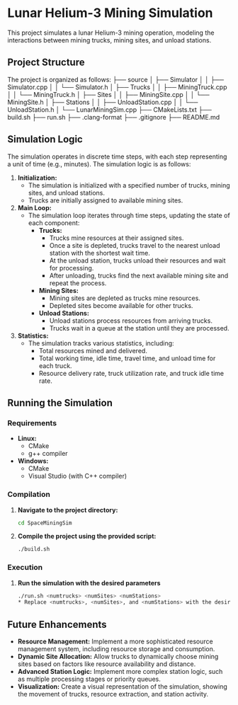 
# Lunar Helium-3 Mining Simulation

This project simulates a lunar Helium-3 mining operation, modeling the interactions between mining trucks, mining sites, and unload stations.

## Project Structure

The project is organized as follows:
├── source 
│ ├── Simulator 
│ │ ├── Simulator.cpp 
│ │ └── Simulator.h 
│ ├── Trucks 
│ │ ├── MiningTruck.cpp 
│ │ └── MiningTruck.h 
│ ├── Sites 
│ │ ├── MiningSite.cpp 
│ │ └── MiningSite.h 
│ ├── Stations 
│ │ ├── UnloadStation.cpp 
│ │ └── UnloadStation.h 
│ └── LunarMiningSim.cpp 
├── CMakeLists.txt 
├── build.sh 
├── run.sh 
├── .clang-format 
├── .gitignore 
├── README.md

## Simulation Logic

The simulation operates in discrete time steps, with each step representing a unit of time (e.g., minutes). The simulation logic is as follows:

1. **Initialization:**
    - The simulation is initialized with a specified number of trucks, mining sites, and unload stations.
    - Trucks are initially assigned to available mining sites.
2. **Main Loop:**
    - The simulation loop iterates through time steps, updating the state of each component:
        - **Trucks:**
            - Trucks mine resources at their assigned sites.
            - Once a site is depleted, trucks travel to the nearest unload station with the shortest wait time.
            - At the unload station, trucks unload their resources and wait for processing.
            - After unloading, trucks find the next available mining site and repeat the process.
        - **Mining Sites:**
            - Mining sites are depleted as trucks mine resources.
            - Depleted sites become available for other trucks.
        - **Unload Stations:**
            - Unload stations process resources from arriving trucks.
            - Trucks wait in a queue at the station until they are processed.
3. **Statistics:**
    - The simulation tracks various statistics, including:
        - Total resources mined and delivered.
        - Total working time, idle time, travel time, and unload time for each truck.
        - Resource delivery rate, truck utilization rate, and truck idle time rate.

## Running the Simulation

### Requirements

- **Linux:**
    - CMake
    - g++ compiler
- **Windows:**
    - CMake
    - Visual Studio (with C++ compiler)

### Compilation

1. **Navigate to the project directory:**
   ```bash
   cd SpaceMiningSim
2. **Compile the project using the provided script:**
    ```bash
   ./build.sh

### Execution
1. **Run the simulation with the desired parameters**
    ```bash
    ./run.sh <numtrucks> <numSites> <numStations>
    * Replace <numtrucks>, <numSites>, and <numStations> with the desired number of trucks, mining sites, and unload stations, respectively.

## Future Enhancements

- **Resource Management:** Implement a more sophisticated resource management system, including resource storage and consumption.
- **Dynamic Site Allocation:** Allow trucks to dynamically choose mining sites based on factors like resource availability and distance.
- **Advanced Station Logic:** Implement more complex station logic, such as multiple processing stages or priority queues.
- **Visualization:** Create a visual representation of the simulation, showing the movement of trucks, resource extraction, and station activity.
